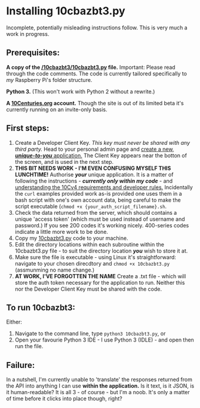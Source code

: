# Installing 10cbazbt3.py
Incomplete, potentially misleading instructions follow.  This is very much a work in progress.

## Prerequisites:
**A copy of the [/10cbazbt3/10cbazbt3.py](/10cbazbt3/10cbazbt3.py) file.**  Important: Please read through the code comments.  The code is currently tailored specifically to *my* Raspberry Pi's folder structure.

**Python 3.** (This won't work with Python 2 without a rewrite.)

**A [10Centuries.org](http://10centuries.org) account.**  Though the site is out of its limited beta it's currently running on an invite-only basis.

## First steps:
1. Create a Developer Client Key.  *This key must never be shared with any third party.*  Head to your personal admin page and [create a new, ***unique-to-you*** application.](https://admin.10centuries.org/apps/)  The Client Key appears near the botton of the screen, and is used in the next step.
1. **THIS BIT NEEDS WORK - I'M EVEN CONFUSING MYSELF THIS LUNCHTIME!**  Authorise ***your*** unique application.  It is a matter of following the instructions - ***currently only within my code*** - and [understanding the 10Cv4 requirements and developer rules.](https://docs.10centuries.org/auth)  Incidentally the `curl` examples provided work as-is provided one uses them in a bash script with one's own account data, being careful to make the script executable (`chmod +x {your_auth_script_filename}.sh`.
1. Check the data returned from the server, which should contains a unique 'access token' (which must be used instead of username and password.)  If you see 200 codes it's working nicely.  400-series codes indicate a little more work to be done.
1. Copy my [10cbazbt3.py](/10cbazbt3/10cbazbt3.py) code to your machine.
1. Edit the directory locations within each subroutine within the 10cbazbt3.py file - to suit the directory location ***you*** wish to store it at.
1. Make sure the file is executable - using Linux it's straightforward: navigate to your chosen direcdtory and `chmod +x 10cbazbt3.py` (assmunming no name change.)
1. **AT WORK, I'VE FORGOTTEN THE NAME** Create a .txt file - which will store the auth token necessary for the application to run.  Neither this nor the Developer Client Key must be shared with the code.

## To run 10cbazbt3:
Either:

1. Navigate to the command line, type `python3 10cbazbt3.py`, or
1. Open your favourie Python 3 IDE - I use Python 3 (IDLE) - and open then run the file.

## Failure:
In a nutshell, I'm currently unable to 'translate' the responses returned from the API into anything I can use **within the application.**  Is it text, is it JSON, is it human-readable?  It is all 3 - of course - but I'm a noob.  It's only a matter of time before it clicks into place though, right?
